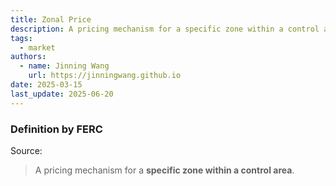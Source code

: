 ```yaml
---
title: Zonal Price
description: A pricing mechanism for a specific zone within a control area.
tags:
  - market
authors:
  - name: Jinning Wang
    url: https://jinningwang.github.io
date: 2025-03-15
last_update: 2025-06-20
---
```


### Definition by FERC

Source: <d-cite key="ferc2020glossary"></d-cite>

> A pricing mechanism for a **specific zone within a control area**.
